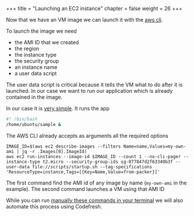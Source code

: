 +++
title = "Launching an EC2 instance"
chapter = false
weight = 26
+++

Now that we have an VM image we can launch it with the [aws cli](https://aws.amazon.com/cli/).

To launch the image we need

* the AMI ID that we created
* the region 
* the instance type
* the security group
* an instance name
* a user data script

The user data script is critical because it tells the VM what to do after it is launched. In our case we want to run our application which is already contained in the image.

In our case it is [very simple](https://github.com/codefresh-contrib/aws-workshop-demos/blob/main/ec2-deploy/scripts/startup.sh). It runs the app


```bash
#! /bin/bash
/home/ubuntu/sample &
```


The AWS CLI already accepts as arguments all the required options

```shell
IMAGE_ID=$(aws ec2 describe-images --filters Name=name,Values=my-own-ami | jq -r .Images[0].ImageId)
aws ec2 run-instances --image-id $IMAGE_ID --count 1 --no-cli-pager --instance-type t2.micro --security-group-ids sg-077847d2f63340b3f --user-data file://scripts/startup.sh --tag-specifications 'ResourceType=instance,Tags=[{Key=Name,Value=from-packer}]'
```

The first command find the AMI id of any image by name (`my-own-ami` in the example).
The second command launches a VM using that AMI ID

While you can run [manually these commands in your terminal](
  https://github.com/codefresh-contrib/aws-workshop-demos/blob/main/ec2-deploy/launch-it.sh
) we will also automate this process using Codefresh.



